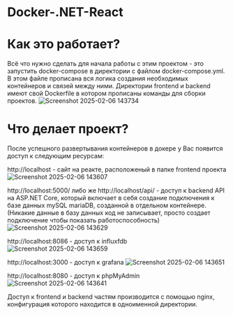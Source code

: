# Docker-.NET-React

# Как это работает?

Всё что нужно сделать для начала работы с этим проектом - это запустить docker-compose в директории с файлом docker-compose.yml.
В этом файле прописана вся логика создания необходимых контейнеров и связей между ними.
Директории frontend и backend имеют свой Dockerfile в котором прописаны команды для сборки проектов.
![Screenshot 2025-02-06 143734](https://github.com/user-attachments/assets/9c6906ef-bc80-4d26-a14a-26a0691ad64e)


# Что делает проект?

После успешного развертывания контейнеров в докере у Вас появится доступ к следующим ресурсам:

http://localhost - сайт на реакте, расположеный в папке frontend проекта
![Screenshot 2025-02-06 143607](https://github.com/user-attachments/assets/fb7cd615-6d0a-45de-bc68-19ef16519829)

http://localhost:5000/ либо же http://localhost/api/ - доступ к backend API на ASP.NET Core, который включает в себя создание подключения к базе данных mySQL mariaDB, созданной в отдельном контейнере. (Никакие данные в базу данных код не записывает, просто создает подключение чтобы показать работоспособность)
![Screenshot 2025-02-06 143629](https://github.com/user-attachments/assets/3de3b674-2457-4850-8c1c-fb09de18a744)

http://localhost:8086 - доступ к influxfdb
![Screenshot 2025-02-06 143659](https://github.com/user-attachments/assets/73873fa3-9284-40cc-b2c0-45db035ad453)

http://localhost:3000 - доступ к grafana
![Screenshot 2025-02-06 143651](https://github.com/user-attachments/assets/ccb64ca1-dd05-40f7-9864-504c38b34d02)

http://localhost:8080 - доступ к phpMyAdmin
![Screenshot 2025-02-06 143641](https://github.com/user-attachments/assets/61d70d03-168f-4a77-9f7d-c6d87ccc6438)

Доступ к frontend и backend частям производится с помощью nginx, конфигурация которого находится в одноименной директории.
